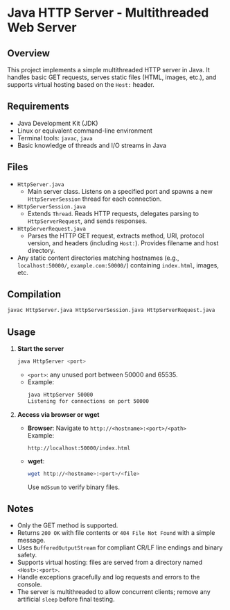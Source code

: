 # Java HTTP Server - Multithreaded Web Server

## Overview

This project implements a simple multithreaded HTTP server in Java. It handles basic GET requests, serves static files (HTML, images, etc.), and supports virtual hosting based on the `Host:` header.

## Requirements

- Java Development Kit (JDK)
- Linux or equivalent command-line environment
- Terminal tools: `javac`, `java`
- Basic knowledge of threads and I/O streams in Java

## Files

- `HttpServer.java`  
  - Main server class. Listens on a specified port and spawns a new `HttpServerSession` thread for each connection.
- `HttpServerSession.java`  
  - Extends `Thread`. Reads HTTP requests, delegates parsing to `HttpServerRequest`, and sends responses.
- `HttpServerRequest.java`  
  - Parses the HTTP GET request, extracts method, URI, protocol version, and headers (including `Host:`). Provides filename and host directory.
- Any static content directories matching hostnames (e.g., `localhost:50000/`, `example.com:50000/`) containing `index.html`, images, etc.

## Compilation

```bash
javac HttpServer.java HttpServerSession.java HttpServerRequest.java
```

## Usage

1. **Start the server**  
   ```bash
   java HttpServer <port>
   ```  
   - `<port>`: any unused port between 50000 and 65535.  
   - Example:  
     ```bash
     java HttpServer 50000
     Listening for connections on port 50000
     ```

2. **Access via browser or wget**  
   - **Browser**: Navigate to `http://<hostname>:<port>/<path>`  
     Example:  
     ```
     http://localhost:50000/index.html
     ```
   - **wget**:  
     ```bash
     wget http://<hostname>:<port>/<file>
     ```
     Use `md5sum` to verify binary files.

## Notes

- Only the GET method is supported.
- Returns `200 OK` with file contents or `404 File Not Found` with a simple message.
- Uses `BufferedOutputStream` for compliant CR/LF line endings and binary safety.
- Supports virtual hosting: files are served from a directory named `<Host>:<port>`.
- Handle exceptions gracefully and log requests and errors to the console.
- The server is multithreaded to allow concurrent clients; remove any artificial `sleep` before final testing.

